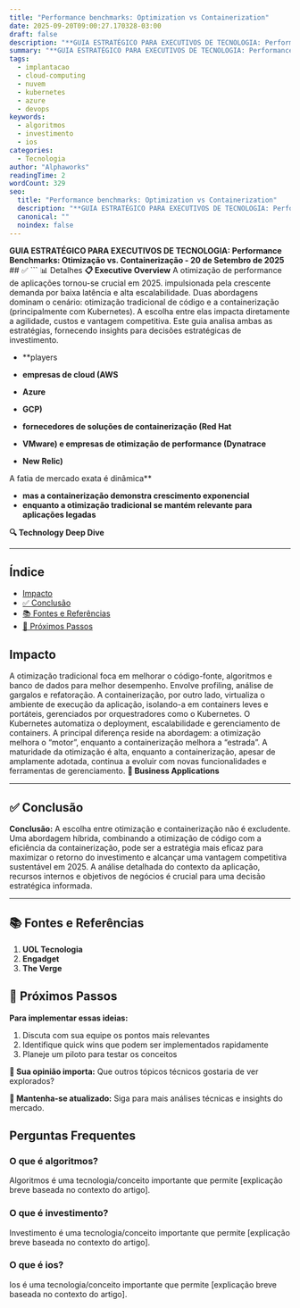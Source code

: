 ```yaml
---
title: "Performance benchmarks: Optimization vs Containerization"
date: 2025-09-20T09:00:27.170328-03:00
draft: false
description: "**GUIA ESTRATÉGICO PARA EXECUTIVOS DE TECNOLOGIA: Performance Benchmarks: Otimização vs. Containerização - 20 de Setembro de 2025**  ✅ ``` 📊 Detalhes **📋 Exe..."
summary: "**GUIA ESTRATÉGICO PARA EXECUTIVOS DE TECNOLOGIA: Performance Benchmarks: Otimização vs. Containerização - 20 de Setembro de 2025**  ✅ ``` 📊 Detalhes **📋 Exe..."
tags:
  - implantacao
  - cloud-computing
  - nuvem
  - kubernetes
  - azure
  - devops
keywords:
  - algoritmos
  - investimento
  - ios
categories:
  - Tecnologia
author: "Alphaworks"
readingTime: 2
wordCount: 329
seo:
  title: "Performance benchmarks: Optimization vs Containerization"
  description: "**GUIA ESTRATÉGICO PARA EXECUTIVOS DE TECNOLOGIA: Performance Benchmarks: Otimização vs. Containerização - 20 de Setembro de 2025**  ✅ ``` 📊 Detalhes **📋 Exe..."
  canonical: ""
  noindex: false
---
```


**GUIA ESTRATÉGICO PARA EXECUTIVOS DE TECNOLOGIA: Performance Benchmarks: Otimização vs. Containerização - 20 de Setembro de 2025** ## ✅ ``` 📊 Detalhes **📋 Executive Overview** A otimização de performance de aplicações tornou-se crucial em 2025. impulsionada pela crescente demanda por baixa latência e alta escalabilidade. Duas abordagens dominam o cenário: otimização tradicional de código e a containerização (principalmente com Kubernetes). A escolha entre elas impacta diretamente a agilidade, custos e vantagem competitiva. Este guia analisa ambas as estratégias, fornecendo insights para decisões estratégicas de investimento. 

- **players 

- **empresas de cloud (AWS**
- **Azure**
- **GCP)**
- **fornecedores de soluções de containerização (Red Hat**
- **VMware) e empresas de otimização de performance (Dynatrace**
- **New Relic)**

 A fatia de mercado exata é dinâmica**
- **mas a containerização demonstra crescimento exponencial**
- **enquanto a otimização tradicional se mantém relevante para aplicações legadas**

 **🔍 Technology Deep Dive**

---



## Índice

- [Impacto](#impacto)
- [✅ Conclusão](#✅-conclusão)
- [📚 Fontes e Referências](#📚-fontes-e-referências)
- [🚀 Próximos Passos](#🚀-próximos-passos)

## Impacto

A otimização tradicional foca em melhorar o código-fonte, algoritmos e banco de dados para melhor desempenho. Envolve profiling, análise de gargalos e refatoração. A containerização, por outro lado, virtualiza o ambiente de execução da aplicação, isolando-a em containers leves e portáteis, gerenciados por orquestradores como o Kubernetes. O Kubernetes automatiza o deployment, escalabilidade e gerenciamento de containers. A principal diferença reside na abordagem: a otimização melhora o “motor”, enquanto a containerização melhora a “estrada”. A maturidade da otimização é alta, enquanto a containerização, apesar de amplamente adotada, continua a evoluir com novas funcionalidades e ferramentas de gerenciamento. **💼 Business Applications**

---



## ✅ Conclusão

**Conclusão:** A escolha entre otimização e containerização não é excludente. Uma abordagem híbrida, combinando a otimização de código com a eficiência da containerização, pode ser a estratégia mais eficaz para maximizar o retorno do investimento e alcançar uma vantagem competitiva sustentável em 2025. A análise detalhada do contexto da aplicação, recursos internos e objetivos de negócios é crucial para uma decisão estratégica informada.

---

## 📚 Fontes e Referências

1. **UOL Tecnologia**
2. **Engadget**
3. **The Verge**

## 🚀 Próximos Passos

**Para implementar essas ideias:**
1. Discuta com sua equipe os pontos mais relevantes
2. Identifique quick wins que podem ser implementados rapidamente  
3. Planeje um piloto para testar os conceitos

**💭 Sua opinião importa:** Que outros tópicos técnicos gostaria de ver explorados?

**🔗 Mantenha-se atualizado:** Siga para mais análises técnicas e insights do mercado.


## Perguntas Frequentes

### O que é algoritmos?

Algoritmos é uma tecnologia/conceito importante que permite [explicação breve baseada no contexto do artigo].

### O que é investimento?

Investimento é uma tecnologia/conceito importante que permite [explicação breve baseada no contexto do artigo].

### O que é ios?

Ios é uma tecnologia/conceito importante que permite [explicação breve baseada no contexto do artigo].

